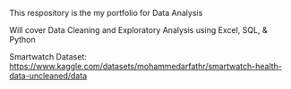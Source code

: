 This respository is the my portfolio for Data Analysis

Will cover Data Cleaning and Exploratory Analysis using Excel, SQL, & Python

Smartwatch Dataset: https://www.kaggle.com/datasets/mohammedarfathr/smartwatch-health-data-uncleaned/data
